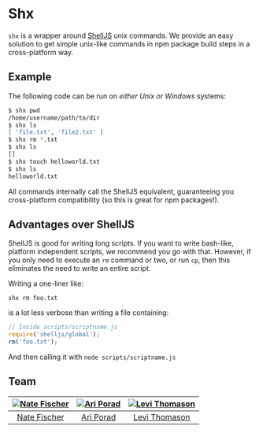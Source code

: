 Shx
===

`shx` is a wrapper around [ShellJS](https://github.com/shelljs/shelljs) unix
commands. We provide an easy solution to get simple unix-like commands in npm
package build steps in a cross-platform way.

Example
-------

The following code can be run on *either Unix or Windows* systems:

```Bash
$ shx pwd
/home/username/path/to/dir
$ shx ls
[ 'file.txt', 'file2.txt' ]
$ shx rm *.txt
$ shx ls
[]
$ shx touch helloworld.txt
$ shx ls
helloworld.txt
```

All commands internally call the ShellJS equivalent, guaranteeing you
cross-platform compatibility (so this is great for npm packages!).

Advantages over ShellJS
-----------------------

ShellJS is good for writing long scripts. If you want to write bash-like,
platform independent scripts, we recommend you go with that. However, if you only need to execute an `rm` command or two, or run `cp`, then this eliminates the need to write an entire script.

Writing a one-liner like:

```
shx rm foo.txt
```

is a lot less verbose than writing a file containing:

```Javascript
// Inside scripts/scriptname.js
require('shelljs/global');
rm('foo.txt');
```

And then calling it with `node scripts/scriptname.js`

## Team

| [![Nate Fischer](https://avatars.githubusercontent.com/u/5801521?s=130)](https://github.com/nfischer) | [![Ari Porad](https://avatars1.githubusercontent.com/u/1817508?v=3&s=130)](http://github.com/ariporad) | [![Levi Thomason](https://avatars1.githubusercontent.com/u/5067638?v=3&s=130)](https://github.com/levithomason) |
|:---:|:---:|:---:|
| [Nate Fischer](https://github.com/nfischer) | [Ari Porad](http://github.com/ariporad) | [Levi Thomason](https://github.com/levithomason) |
